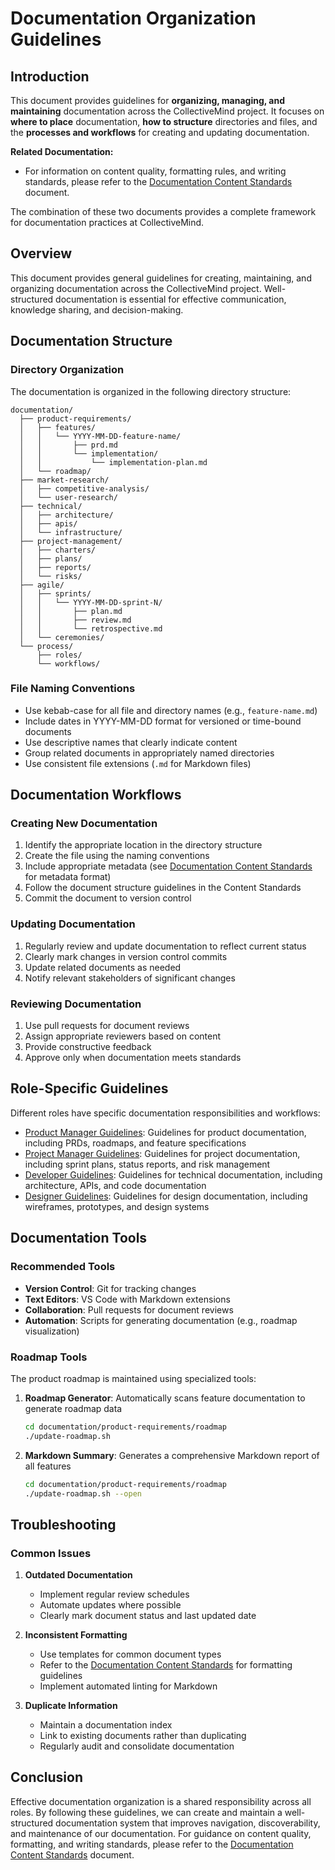 # Documentation Organization Guidelines

## Introduction

This document provides guidelines for **organizing, managing, and maintaining** documentation across the CollectiveMind project. It focuses on **where to place** documentation, **how to structure** directories and files, and the **processes and workflows** for creating and updating documentation.

**Related Documentation:**
- For information on content quality, formatting rules, and writing standards, please refer to the [Documentation Content Standards](./documentation-content-standards.md) document.

The combination of these two documents provides a complete framework for documentation practices at CollectiveMind.

## Overview

This document provides general guidelines for creating, maintaining, and organizing documentation across the CollectiveMind project. Well-structured documentation is essential for effective communication, knowledge sharing, and decision-making.

## Documentation Structure

### Directory Organization

The documentation is organized in the following directory structure:

```
documentation/
  ├── product-requirements/
  │   ├── features/
  │   │   └── YYYY-MM-DD-feature-name/
  │   │       ├── prd.md
  │   │       └── implementation/
  │   │           └── implementation-plan.md
  │   └── roadmap/
  ├── market-research/
  │   ├── competitive-analysis/
  │   └── user-research/
  ├── technical/
  │   ├── architecture/
  │   ├── apis/
  │   └── infrastructure/
  ├── project-management/
  │   ├── charters/
  │   ├── plans/
  │   ├── reports/
  │   └── risks/
  ├── agile/
  │   ├── sprints/
  │   │   └── YYYY-MM-DD-sprint-N/
  │   │       ├── plan.md
  │   │       ├── review.md
  │   │       └── retrospective.md
  │   └── ceremonies/
  └── process/
      ├── roles/
      └── workflows/
```

### File Naming Conventions

- Use kebab-case for all file and directory names (e.g., `feature-name.md`)
- Include dates in YYYY-MM-DD format for versioned or time-bound documents
- Use descriptive names that clearly indicate content
- Group related documents in appropriately named directories
- Use consistent file extensions (`.md` for Markdown files)

## Documentation Workflows

### Creating New Documentation

1. Identify the appropriate location in the directory structure
2. Create the file using the naming conventions
3. Include appropriate metadata (see [Documentation Content Standards](./documentation-content-standards.md) for metadata format)
4. Follow the document structure guidelines in the Content Standards
5. Commit the document to version control

### Updating Documentation

1. Regularly review and update documentation to reflect current status
2. Clearly mark changes in version control commits
3. Update related documents as needed
4. Notify relevant stakeholders of significant changes

### Reviewing Documentation

1. Use pull requests for document reviews
2. Assign appropriate reviewers based on content
3. Provide constructive feedback
4. Approve only when documentation meets standards

## Role-Specific Guidelines

Different roles have specific documentation responsibilities and workflows:

- [Product Manager Guidelines](../roles/product-manager.md): Guidelines for product documentation, including PRDs, roadmaps, and feature specifications
- [Project Manager Guidelines](../roles/project-manager.md): Guidelines for project documentation, including sprint plans, status reports, and risk management
- [Developer Guidelines](../roles/developer.md): Guidelines for technical documentation, including architecture, APIs, and code documentation
- [Designer Guidelines](../roles/designer.md): Guidelines for design documentation, including wireframes, prototypes, and design systems

## Documentation Tools

### Recommended Tools

- **Version Control**: Git for tracking changes
- **Text Editors**: VS Code with Markdown extensions
- **Collaboration**: Pull requests for document reviews
- **Automation**: Scripts for generating documentation (e.g., roadmap visualization)

### Roadmap Tools

The product roadmap is maintained using specialized tools:

1. **Roadmap Generator**: Automatically scans feature documentation to generate roadmap data
   ```bash
   cd documentation/product-requirements/roadmap
   ./update-roadmap.sh
   ```

2. **Markdown Summary**: Generates a comprehensive Markdown report of all features
   ```bash
   cd documentation/product-requirements/roadmap
   ./update-roadmap.sh --open
   ```

## Troubleshooting

### Common Issues

1. **Outdated Documentation**
   - Implement regular review schedules
   - Automate updates where possible
   - Clearly mark document status and last updated date

2. **Inconsistent Formatting**
   - Use templates for common document types
   - Refer to the [Documentation Content Standards](./documentation-content-standards.md) for formatting guidelines
   - Implement automated linting for Markdown

3. **Duplicate Information**
   - Maintain a documentation index
   - Link to existing documents rather than duplicating
   - Regularly audit and consolidate documentation

## Conclusion

Effective documentation organization is a shared responsibility across all roles. By following these guidelines, we can create and maintain a well-structured documentation system that improves navigation, discoverability, and maintenance of our documentation. For guidance on content quality, formatting, and writing standards, please refer to the [Documentation Content Standards](./documentation-content-standards.md) document. 
